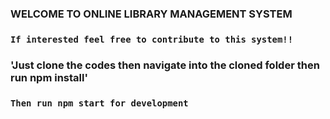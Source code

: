 ### WELCOME TO ONLINE LIBRARY MANAGEMENT SYSTEM

### `If interested feel free to contribute to this system!!`

### 'Just clone the codes then navigate into the cloned folder then run npm install'

### `Then run npm start for development`
